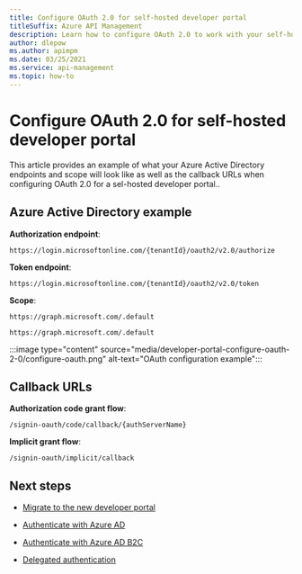 ```yaml
---
title: Configure OAuth 2.0 for self-hosted developer portal
titleSuffix: Azure API Management
description: Learn how to configure OAuth 2.0 to work with your self-hosted developer portal in Azure API Management.
author: dlepow
ms.author: apimpm
ms.date: 03/25/2021
ms.service: api-management
ms.topic: how-to
---
```


# Configure OAuth 2.0 for self-hosted developer portal

This article provides an example of what your Azure Active Directory endpoints and scope will look like as well as the callback URLs when configuring OAuth 2.0 for a sel-hosted developer portal..

## Azure Active Directory example

**Authorization endpoint**:

```http
https://login.microsoftonline.com/{tenantId}/oauth2/v2.0/authorize
```

**Token endpoint**:

```http
https://login.microsoftonline.com/{tenantId}/oauth2/v2.0/token
```

**Scope**:
```http
https://graph.microsoft.com/.default
```

`https://graph.microsoft.com/.default`

:::image type="content" source="media/developer-portal-configure-oauth-2-0/configure-oauth.png" alt-text="OAuth configuration example":::

## Callback URLs

**Authorization code grant flow**:

```http
/signin-oauth/code/callback/{authServerName}
```

**Implicit grant flow**:

```http
/signin-oauth/implicit/callback
```

## Next steps

- [Migrate to the new developer portal](developer-portal-deprecated-migration.md)

- [Authenticate with Azure AD](api-management-howto-aad.md)

- [Authenticate with Azure AD B2C](api-management-howto-aad-b2c.md)

- [Delegated authentication](api-management-howto-setup-delegation.md)



